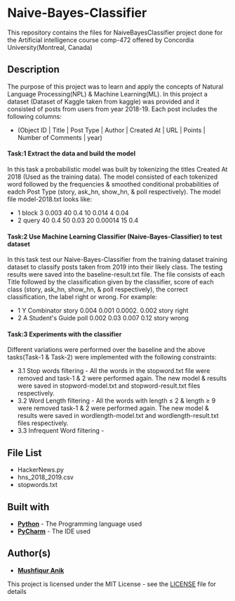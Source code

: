 # Naive-Bayes-Classifier
This repository contains the files for NaiveBayesClassifier project done for the Artificial intelligence course comp-472 offered by Concordia University(Montreal, Canada)

## Description 
The purpose of this project was to learn and apply the concepts of Natural Language Processing(NPL) & Machine Learning(ML). In this project a dataset (Dataset of Kaggle taken from kaggle) was provided and it consisted of posts from users from year 2018-19. 
Each post includes the following columns: 
- (Object ID | Title | Post Type | Author | Created At | URL | Points | Number of Comments | year)

#### Task:1 Extract the data and build the model
In this task a probabilistic model was built by tokenizing the titles Created At 2018 (Used as the training data). The model consisted of each tokenized word followed by the frequencies & smoothed conditional probabilities of eadch Post Type (story, ask_hn, show_hn, & poll respectively). The model file model-2018.txt looks like:
- 1 block 3 0.003 40 0.4 10 0.014 4 0.04
- 2 query 40 0.4 50 0.03 20 0.00014 15 0.4

#### Task:2 Use Machine Learning Classifier (Naive-Bayes-Classifier) to test dataset
In this task test our Naive-Bayes-Classifier from the training dataset training dataset to classify posts taken from 2019 into their likely class. The testing results were saved into the baseline-result.txt file. The file consists of each Title followed by the classification given by the classifier, score of each class (story, ask_hn, show_hn, & poll respectively), the correct classification, the label right or wrong. For example: 
- 1 Y Combinator story 0.004 0.001 0.0002. 0.002 story right
- 2 A Student's Guide poll 0.002 0.03 0.007 0.12 story wrong

#### Task:3 Experiments with the classifier
Different variations were performed over the baseline and the above tasks(Task-1 & Task-2) were implemented with the following constraints:
- 3.1 Stop words filtering - All the words in the stopword.txt file were removed and task-1 & 2 were performed again. The new model & results were saved in                                      stopword-model.txt and stopword-result.txt files respectively.
- 3.2 Word Length filtering - All the words with length ≤ 2 & length ≥ 9 were removed task-1 & 2 were performed again. The new model & results were saved in                                      wordlength-model.txt and wordlength-result.txt files respectively. 
- 3.3 Infrequent Word filtering - 


## File List
- HackerNews.py
- hns_2018_2019.csv
- stopwords.txt

## Built with
* [**Python**](https://en.wikipedia.org/wiki/Python_(programming_language)) - The Programming language used
* [**PyCharm**](https://en.wikipedia.org/wiki/PyCharm) - The IDE used

## Author(s)

* [**Mushfiqur Anik**](https://github.com/mushfiqur-anik)

This project is licensed under the MIT License - see the [LICENSE](LICENSE) file for details





 
